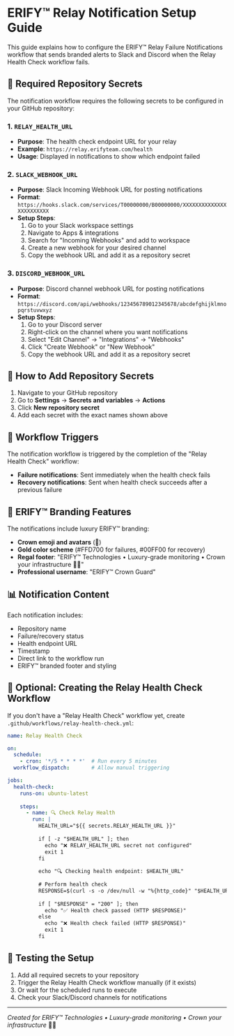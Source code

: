 # ERIFY™ Relay Notification Setup Guide

This guide explains how to configure the ERIFY™ Relay Failure Notifications workflow that sends branded alerts to Slack and Discord when the Relay Health Check workflow fails.

## 🔧 Required Repository Secrets

The notification workflow requires the following secrets to be configured in your GitHub repository:

### 1. `RELAY_HEALTH_URL`
- **Purpose**: The health check endpoint URL for your relay
- **Example**: `https://relay.erifyteam.com/health`
- **Usage**: Displayed in notifications to show which endpoint failed

### 2. `SLACK_WEBHOOK_URL`
- **Purpose**: Slack Incoming Webhook URL for posting notifications
- **Format**: `https://hooks.slack.com/services/T00000000/B00000000/XXXXXXXXXXXXXXXXXXXXXXXX`
- **Setup Steps**:
  1. Go to your Slack workspace settings
  2. Navigate to Apps & integrations
  3. Search for "Incoming Webhooks" and add to workspace
  4. Create a new webhook for your desired channel
  5. Copy the webhook URL and add it as a repository secret

### 3. `DISCORD_WEBHOOK_URL`
- **Purpose**: Discord channel webhook URL for posting notifications
- **Format**: `https://discord.com/api/webhooks/123456789012345678/abcdefghijklmnopqrstuvwxyz`
- **Setup Steps**:
  1. Go to your Discord server
  2. Right-click on the channel where you want notifications
  3. Select "Edit Channel" → "Integrations" → "Webhooks"
  4. Click "Create Webhook" or "New Webhook"
  5. Copy the webhook URL and add it as a repository secret

## 📝 How to Add Repository Secrets

1. Navigate to your GitHub repository
2. Go to **Settings** → **Secrets and variables** → **Actions**
3. Click **New repository secret**
4. Add each secret with the exact names shown above

## 🎯 Workflow Triggers

The notification workflow is triggered by the completion of the "Relay Health Check" workflow:

- **Failure notifications**: Sent immediately when the health check fails
- **Recovery notifications**: Sent when health check succeeds after a previous failure

## 🎨 ERIFY™ Branding Features

The notifications include luxury ERIFY™ branding:

- **Crown emoji and avatars** (👑)
- **Gold color scheme** (#FFD700 for failures, #00FF00 for recovery)
- **Regal footer**: "ERIFY™ Technologies • Luxury-grade monitoring • Crown your infrastructure 💎🔥"
- **Professional username**: "ERIFY™ Crown Guard"

## 📊 Notification Content

Each notification includes:

- Repository name
- Failure/recovery status
- Health endpoint URL
- Timestamp
- Direct link to the workflow run
- ERIFY™ branded footer and styling

## 🔄 Optional: Creating the Relay Health Check Workflow

If you don't have a "Relay Health Check" workflow yet, create `.github/workflows/relay-health-check.yml`:

```yaml
name: Relay Health Check

on:
  schedule:
    - cron: '*/5 * * * *'  # Run every 5 minutes
  workflow_dispatch:       # Allow manual triggering

jobs:
  health-check:
    runs-on: ubuntu-latest
    
    steps:
      - name: 🔍 Check Relay Health
        run: |
          HEALTH_URL="${{ secrets.RELAY_HEALTH_URL }}"
          
          if [ -z "$HEALTH_URL" ]; then
            echo "❌ RELAY_HEALTH_URL secret not configured"
            exit 1
          fi
          
          echo "🔍 Checking health endpoint: $HEALTH_URL"
          
          # Perform health check
          RESPONSE=$(curl -s -o /dev/null -w "%{http_code}" "$HEALTH_URL" || echo "000")
          
          if [ "$RESPONSE" = "200" ]; then
            echo "✅ Health check passed (HTTP $RESPONSE)"
          else
            echo "❌ Health check failed (HTTP $RESPONSE)"
            exit 1
          fi
```

## 🚀 Testing the Setup

1. Add all required secrets to your repository
2. Trigger the Relay Health Check workflow manually (if it exists)
3. Or wait for the scheduled runs to execute
4. Check your Slack/Discord channels for notifications

---

*Created for ERIFY™ Technologies • Luxury-grade monitoring • Crown your infrastructure* 💎🔥